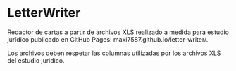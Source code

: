 # LetterWriter

Redactor de cartas a partir de archivos XLS realizado a medida para estudio jurídico publicado en GitHub Pages: maxi7587.github.io/letter-writer/.

Los archivos deben respetar las columnas utilizadas por los archivos XLS del estudio jurídico.
